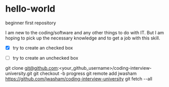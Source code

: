 # hello-world
beginner first repository

I am new to the coding/software and any other things to do with IT.
But I am hoping to pick up the necessary knowledge and to get a job with this skill.

- [x] try to create an checked box
- [ ] try to create an unchecked box


git clone git@github.com:<your_github_username>/coding-interview-university.git
git checkout -b progress
git remote add jwasham https://github.com/jwasham/coding-interview-university
git fetch --all
